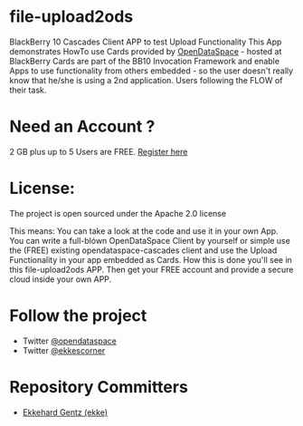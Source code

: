 file-upload2ods
===============

BlackBerry 10 Cascades Client APP to test Upload Functionality
This App demonstrates HowTo use Cards provided by
[OpenDataSpace](https://github.com/blackberry/opendataspace-cascades) - hosted at BlackBerry
Cards are part of the BB10 Invocation Framework and enable Apps to use functionality from others embedded - so the user doesn't really know that he/she is using a 2nd application. Users following the FLOW of their task.

Need an Account ?
======================
2 GB plus up to 5 Users are FREE. 
[Register here](http://ods.io)


License:
======================

The project is open sourced under the Apache 2.0 license

This means: You can take a look at the code and use it in your own App.
You can write a full-blówn OpenDataSpace Client by yourself or simple use the (FREE) existing opendataspace-cascades client and use the Upload Functionality in your app embedded as Cards. How this is done you'll see in this file-upload2ods APP.
Then get your FREE account and provide a secure cloud inside your own APP.


Follow the project
======================

* Twitter [@opendataspace](https://twitter.com/opendataspace)
* Twitter [@ekkescorner]()

Repository Committers
======================

* [Ekkehard Gentz (ekke)](https://github.com/ekke)

